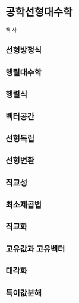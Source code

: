 # 공학선형대수학

책 사

## 선형방정식

## 행렬대수학

## 행렬식

## 벡터공간

## 선형독립

## 선형변환

## 직교성

## 최소제곱법

## 직교화

## 고유값과 고유벡터

## 대각화

## 특이값분해
